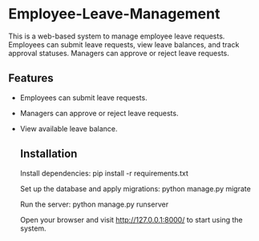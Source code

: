 # Employee-Leave-Management

This is a web-based system to manage employee leave requests. Employees can submit leave requests, view leave balances, and track approval statuses. Managers can approve or reject leave requests.

## Features
- Employees can submit leave requests.
- Managers can approve or reject leave requests.
- View available leave balance.

  ## Installation
  Install dependencies:
  pip install -r requirements.txt


  Set up the database and apply migrations:
  python manage.py migrate


  Run the server:
  python manage.py runserver


  Open your browser and visit http://127.0.0.1:8000/ to start using the system.
